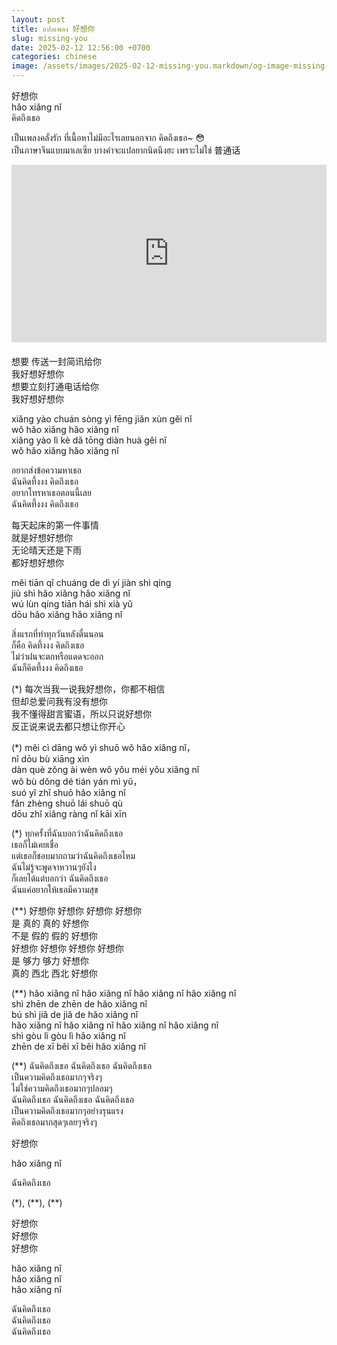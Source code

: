 ```yaml
---
layout: post
title: แปลเพลง 好想你
slug: missing-you
date: 2025-02-12 12:56:00 +0700
categories: chinese
image: /assets/images/2025-02-12-missing-you.markdown/og-image-missing-you.jpg
---
```


好想你  
hǎo xiǎng nǐ  
คิดถึงเธอ

เป็นเพลงคลั่งรัก ที่เนื้อหาไม่มีอะไรเลยนอกจาก คิดถึงเธอ~ 😳  
เป็นภาษาจีนแบบมาเลเซีย บางคำจะแปลยากนิดนึงฮะ เพราะไม่ใช่ 普通话

<div style="display: flex; justify-content: center; margin-bottom: 20px">
<iframe style="aspect-ratio: 16 / 9; width: 100% !important;" src="https://www.youtube.com/embed/fdQgPu3iUYk?si=FoOJVQILdOhOP7FC" title="YouTube video player" frameborder="0" allow="accelerometer; autoplay; clipboard-write; encrypted-media; gyroscope; picture-in-picture; web-share" referrerpolicy="strict-origin-when-cross-origin" allowfullscreen></iframe>
</div>

想要 传送一封简讯给你  
我好想好想你  
想要立刻打通电话给你  
我好想好想你

xiǎng yào chuán sòng yì fēng jiǎn xùn gěi nǐ  
wǒ hǎo xiǎng hǎo xiǎng nǐ  
xiǎng yào lì kè dǎ tōng diàn huà gěi nǐ  
wǒ hǎo xiǎng hǎo xiǎng nǐ

อยากส่งข้อความหาเธอ  
ฉันคิดทึ้งงง คิดถึงเธอ  
อยากโทรหาเธอตอนนี้เลย  
ฉันคิดทึ้งงง คิดถึงเธอ

每天起床的第一件事情  
就是好想好想你  
无论晴天还是下雨  
都好想好想你 

měi tiān qǐ chuáng de dì yí jiàn shì qíng  
jiù shì hǎo xiǎng hǎo xiǎng nǐ  
wú lùn qíng tiān hái shì xià yǔ  
dōu hǎo xiǎng hǎo xiǎng nǐ

สิ่งแรกที่ทำทุกวันหลังตื่นนอน  
ก็คือ คิดทึ้งงง คิดถึงเธอ  
ไม่ว่าฝนจะตกหรือแดดจะออก  
ฉันก็คิดทึ้งงง คิดถึงเธอ

(\*) 每次当我一说我好想你，你都不相信  
但却总爱问我有没有想你  
我不懂得甜言蜜语，所以只说好想你  
反正说来说去都只想让你开心

(\*) měi cì dāng wǒ yì shuō wǒ hǎo xiǎng nǐ，  
nǐ dōu bù xiāng xìn  
dàn què zǒng ài wèn wǒ yǒu méi yǒu xiǎng nǐ  
wǒ bù dǒng dé tián yán mì yǔ，  
suó yǐ zhǐ shuō hǎo xiǎng nǐ  
fǎn zhèng shuō lái shuō qù  
dōu zhǐ xiǎng ràng nǐ kāi xīn 

(\*) ทุกครั้งที่ฉันบอกว่าฉันคิดถึงเธอ  
เธอก็ไม่เคยเชื่อ  
แต่เธอก็ชอบมากถามว่าฉันคิดถึงเธอไหม  
ฉันไม่รู้จะพูดจาหวานๆยังไง  
ก็เลยได้แต่บอกว่า ฉันคิดถึงเธอ  
ฉันแค่อยากให้เธอมีความสุข

(\*\*) 好想你 好想你 好想你 好想你  
是 真的 真的 好想你  
不是 假的 假的 好想你  
好想你 好想你 好想你 好想你  
是 够力 够力 好想你  
真的 西北 西北 好想你

(\*\*) hǎo xiǎng nǐ hǎo xiǎng nǐ hǎo xiǎng nǐ hǎo xiǎng nǐ  
shì zhēn de zhēn de hǎo xiǎng nǐ  
bú shì jiǎ de jiǎ de hǎo xiǎng nǐ  
hǎo xiǎng nǐ hǎo xiǎng nǐ hǎo xiǎng nǐ hǎo xiǎng nǐ  
shì gòu lì gòu lì hǎo xiǎng nǐ  
zhēn de xī běi xī běi hǎo xiǎng nǐ

(\*\*) ฉันคิดถึงเธอ ฉันคิดถึงเธอ ฉันคิดถึงเธอ  
เป็นความคิดถึงเธอมากๆจริงๆ  
ไม่ใช่ความคิดถึงเธอมากๆปลอมๆ  
ฉันคิดถึงเธอ ฉันคิดถึงเธอ ฉันคิดถึงเธอ  
เป็นความคิดถึงเธอมากๆอย่างรุนแรง  
คิดถึงเธอมากสุดๆเลยๆจริงๆ

好想你

hǎo xiǎng nǐ

ฉันคิดถึงเธอ

(\*), (\*\*), (\*\*)

好想你  
好想你  
好想你

hǎo xiǎng nǐ  
hǎo xiǎng nǐ  
hǎo xiǎng nǐ

ฉันคิดถึงเธอ  
ฉันคิดถึงเธอ  
ฉันคิดถึงเธอ
